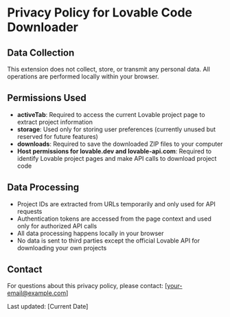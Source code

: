 
# Privacy Policy for Lovable Code Downloader

## Data Collection
This extension does not collect, store, or transmit any personal data. All operations are performed locally within your browser.

## Permissions Used
- **activeTab**: Required to access the current Lovable project page to extract project information
- **storage**: Used only for storing user preferences (currently unused but reserved for future features)
- **downloads**: Required to save the downloaded ZIP files to your computer
- **Host permissions for lovable.dev and lovable-api.com**: Required to identify Lovable project pages and make API calls to download project code

## Data Processing
- Project IDs are extracted from URLs temporarily and only used for API requests
- Authentication tokens are accessed from the page context and used only for authorized API calls
- All data processing happens locally in your browser
- No data is sent to third parties except the official Lovable API for downloading your own projects

## Contact
For questions about this privacy policy, please contact: [your-email@example.com]

Last updated: [Current Date]
